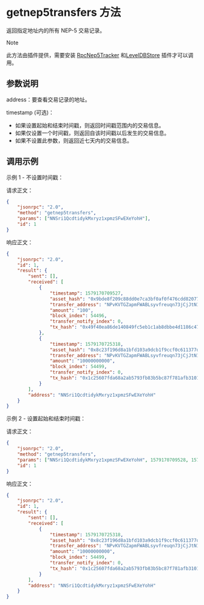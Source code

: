 # getnep5transfers 方法

返回指定地址内的所有 NEP-5 交易记录。

> [!Note]
>
> 此方法由插件提供，需要安装 [RpcNep5Tracker](https://github.com/neo-project/neo-modules/releases) 和[LevelDBStore](https://github.com/neo-project/neo-modules/releases) 插件才可以调用。

## 参数说明

address：要查看交易记录的地址。

timestamp (可选)：

- 如果设置起始和结束时间戳，则返回时间戳范围内的交易信息。
- 如果仅设置一个时间戳，则返回自该时间戳以后发生的交易信息。
- 如果不设置此参数，则返回近七天内的交易信息。

## 调用示例

示例 1  - 不设置时间戳：

请求正文：

```json
{
    "jsonrpc": "2.0",
    "method": "getnep5transfers",
    "params": ["NNSri1QcdtidykMxryz1xpmzSFwEXeYohH"],
    "id": 1
}
```

响应正文：

```json
{
    "jsonrpc": "2.0",
    "id": 1,
    "result": {
        "sent": [],
        "received": [
            {
                "timestamp": 1579170709527,
                "asset_hash": "0x9bde8f209c88dd0e7ca3bf0af0f476cdd8207789",
                "transfer_address": "NPvKVTGZapmFWABLsyvfreuqn73jCjJtN1",
                "amount": "100",
                "block_index": 54496,
                "transfer_notify_index": 0,
                "tx_hash": "0x49f40ea86de140849fc5eb1c1ab8dbbe4d1186c47807963a162338d979e79c0f"
            },
            {
                "timestamp": 1579170725318,
                "asset_hash": "0x8c23f196d8a1bfd103a9dcb1f9ccf0c611377d3b",
                "transfer_address": "NPvKVTGZapmFWABLsyvfreuqn73jCjJtN1",
                "amount": "10000000000",
                "block_index": 54499,
                "transfer_notify_index": 0,
                "tx_hash": "0x1c25607fda68a2ab5793fb83b5bc87f781afb310127b440620b4ad176d77fa3d"
            }
        ],
        "address": "NNSri1QcdtidykMxryz1xpmzSFwEXeYohH"
    }
}
```

示例 2 - 设置起始和结束时间戳：

请求正文：

```json
{
    "jsonrpc": "2.0",
    "method": "getnep5transfers",
    "params": ["NNSri1QcdtidykMxryz1xpmzSFwEXeYohH", 1579170709528, 1579170725319],
    "id": 1
}
```

响应正文：

```json
{
    "jsonrpc": "2.0",
    "id": 1,
    "result": {
        "sent": [],
        "received": [
            {
                "timestamp": 1579170725318,
                "asset_hash": "0x8c23f196d8a1bfd103a9dcb1f9ccf0c611377d3b",
                "transfer_address": "NPvKVTGZapmFWABLsyvfreuqn73jCjJtN1",
                "amount": "10000000000",
                "block_index": 54499,
                "transfer_notify_index": 0,
                "tx_hash": "0x1c25607fda68a2ab5793fb83b5bc87f781afb310127b440620b4ad176d77fa3d"
            }
        ],
        "address": "NNSri1QcdtidykMxryz1xpmzSFwEXeYohH"
    }
}
```


